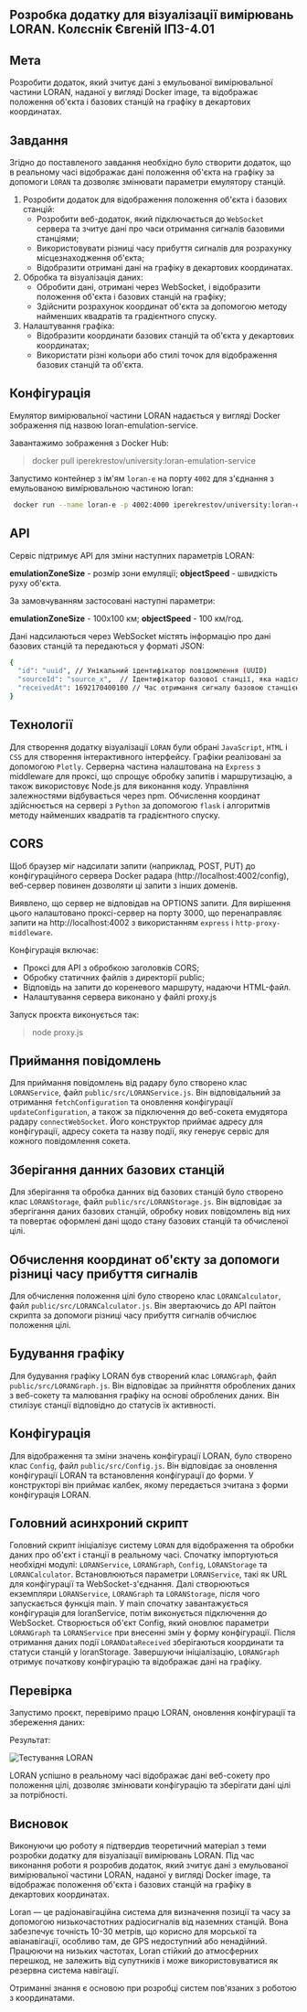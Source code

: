## Розробка додатку для візуалізації вимірювань LORAN. Колєснік Євгеній ІПЗ-4.01

## Мета

Розробити додаток, який зчитує дані з емульованої вимірювальної частини LORAN, наданої у вигляді Docker image, та відображає положення об'єкта і базових станцій на графіку в декартових координатах.

## Завдання

Згідно до поставленого завдання необхідно було створити додаток, що в реальному часі відображає дані положення об'єкта на графіку за допомоги `LORAN` та дозволяє змінювати параметри емулятору станцій.

1. Розробити додаток для відображення положення об'єкта і базових станцій:
    - Розробити веб-додаток, який підключається до `WebSocket` сервера та зчитує дані про часи отримання сигналів базовими станціями;
    - Використовувати різниці часу прибуття сигналів для розрахунку місцезнаходження об'єкта;
    - Відобразити отримані дані на графіку в декартових координатах.
2. Обробка та візуалізація даних:
    - Обробити дані, отримані через WebSocket, і відобразити положення об'єкта і базових станцій на графіку;
    - Здійснити розрахунок координат об'єкта за допомогою методу найменших квадратів та градієнтного спуску.
3. Налаштування графіка:
    - Відобразити координати базових станцій та об'єкта у декартових координатах;
    - Використати різні кольори або стилі точок для відображення базових станцій та об'єкта.

## Конфігурація

Емулятор вимірювальної частини LORAN надається у вигляді Docker зображення під назвою loran-emulation-service.

Завантажимо зображення з Docker Hub:

> docker pull iperekrestov/university:loran-emulation-service

Запустимо контейнер з ім'ям `loran-e` на порту `4002` для з'єднання з емульованою вимірювальною частиною loran:

```bash
 docker run --name loran-e -p 4002:4000 iperekrestov/university:loran-emulation-service
```

## API

Сервіс підтримує API для зміни наступних параметрів LORAN:

**emulationZoneSize** - розмір зони емуляції;
**objectSpeed** - швидкість руху об'єкта.

За замовчуванням застосовані наступні параметри:

**emulationZoneSize** - 100x100 км;
**objectSpeed** - 100 км/год.

Дані надсилаються через WebSocket містять інформацію про дані базових станцій та передаються у форматі JSON:

```bash
{
  "id": "uuid", // Унікальний ідентифікатор повідомлення (UUID)
  "sourceId": "source_x",  // Ідентифікатор базової станції, яка надіслала сигнал
  "receivedAt": 1692170400100 // Час отримання сигналу базовою станцією (мілісекунди з початку епохи Unix)
}
```

## Технології

Для створення додатку візуалізації `LORAN` були обрані `JavaScript`, `HTML` і `CSS` для створення інтерактивного інтерфейсу. Графіки реалізовані за допомогою `Plotly`. Серверна частина налаштована на `Express` з middleware для проксі, що спрощує обробку запитів і маршрутизацію, а також використовує Node.js для виконання коду. Управління залежностями відбувається через npm. Обчислення координат здійснюється на сервері з `Python` за допомогою `flask` і алгоритмів методу найменших квадратів та градієнтного спуску.

## CORS

Щоб браузер міг надсилати запити (наприклад, POST, PUT) до конфігураційного сервера Docker радара (http://localhost:4002/config), веб-сервер повинен дозволяти ці запити з інших доменів.

Виявлено, що сервер не відповідав на OPTIONS запити. Для вирішення цього налаштовано проксі-сервер на порту 3000, що перенаправляє запити на http://localhost:4002 з використанням `express` і `http-proxy-middleware`.

Конфігурація включає:

- Проксі для API з обробкою заголовків CORS;
- Обробку статичних файлів з директорії public;
- Відповідь на запити до кореневого маршруту, надаючи HTML-файл.
- Налаштування сервера виконано у файлі proxy.js

Запуск проєкта виконується так:

> node proxy.js

## Приймання повідомлень

Для приймання повідомлень від радару було створено клас `LORANService`, файл `public/src/LORANService.js`. Він відповідальний за отримання `fetchConfiguration` та оновлення конфігурації `updateConfiguration`, а також за підключення до веб-сокета емудятора радару `connectWebSocket`. Його конструктор приймає адресу для конфігурації, адресу сокета та назву події, яку генерує сервіс для кожного повідомлення сокета.

## Зберігання данних базових станцій

Для зберігання та обробка данних від базових станцій було створено клас `LORANStorage`, файл `public/src/LORANStorage.js`. Він відповідає за збергігання даних базових станцій, обробку нових повідомлень від них та повертає оформлені дані щодо стану базових станцій та обчисленої цілі.

## Обчислення координат об'єкту за допомоги різниці часу прибуття сигналів

Для обчислення положення цілі було створено клас `LORANCalculator`, файл `public/src/LORANCalculator.js`. Він звертаючись до API пайтон скрипта за допомоги різниці часу прибуття сигналів обчислює положення цілі.

## Будування графіку

Для будування графіку LORAN був створений клас `LORANGraph`, файл `public/src/LORANGraph.js`. Він відповідає за прийняття оброблених даних з веб-сокету та малювання графіку на основі оброблених даних. Він стилізує станції відповідно до статусів їх активності.

## Конфігурація

Для відображення та зміни значень конфігурації LORAN, було створено клас `Config`, файл `public/src/Config.js`. Він відповідає за оновлення конфігурації LORAN та встановлення конфігурації до форми. У конструкторі він приймає калбек, якому передається зчитана з форми конфігурація LORAN.

## Головний асинхроний скрипт

Головний скрипт ініціалізує систему `LORAN` для відображення та обробки даних про об'єкт і станції в реальному часі. Спочатку імпортуються необхідні модулі: `LORANService`, `LORANGraph`, `Config`, `LORANStorage` та `LORANCalculator`. Встановлюються параметри `LORANService`, такі як URL для конфігурації та WebSocket-з'єднання. Далі створюються екземпляри `LORANService`, `LORANGraph` та `LORANStorage`, після чого запускається функція main. У main спочатку завантажується конфігурація для loranService, потім виконується підключення до WebSocket. Створюється об'єкт Config, який оновлює параметри `LORANGraph` та `LORANService` при внесенні змін у форму конфігурації. Після отримання даних події `LORANDataReceived` зберігаються координати та статуси станцій у loranStorage. Завершуючи ініціалізацію, `LORANGraph` отримує початкову конфігурацію та відображає дані на графіку. 

## Перевірка

Запустимо проєкт, перевіримо працю LORAN, оновлення конфігурації та збереження даних:

Результат:

![Тестування LORAN](screenshots/LORAN.gif)

LORAN успішно в реальному часі відображає дані веб-сокету про положення цілі, дозволяє змінювати конфігурацію та зберігати дані цілі за потрібності.

## Висновок

Виконуючи цю роботу я  підтвердив теоретичний матеріал з теми розробки додатку для візуалізації вимірювань LORAN. Під час виконання роботи я розробив додаток, який зчитує дані з емульованої вимірювальної частини LORAN, наданої у вигляді Docker image, та відображає положення об'єкта і базових станцій на графіку в декартових координатах.

Loran — це радіонавігаційна система для визначення позиції та часу за допомогою низькочастотних радіосигналів від наземних станцій. Вона забезпечує точність 10-30 метрів, що корисно для морської та авіанавігації, особливо там, де GPS недоступний або ненадійний. Працюючи на низьких частотах, Loran стійкий до атмосферних перешкод, не залежить від супутників і може використовуватися як резервна система навігації.

Отриманні знання є основою при розробці  систем пов'язаних з роботою з координатами.